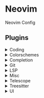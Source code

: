 # Neovim

Neovim Config

## Plugins

<details>
<summary> Coding </summary>

- [nvim-autopairs](https://github.com/windwp/nvim-autopairs)
- [terrortylor/nvim-comment](https://github.com/terrortylor/nvim-comment)
- [karb94/neoscroll.nvim](https://github.com/karb94/neoscroll.nvim)
- [nvim-tree/nvim-tree.lua](https://github.com/nvim-tree/nvim-tree.lua)
- [akinsho/nvim-toggleterm.lua](https://github.com/akinsho/nvim-toggleterm.lua)
- [L3MON4D3/LuaSnip](https://github.com/L3MON4D3/LuaSnip)
- [toppair/peek.nvim](https://github.com/toppair/peek.nvim)
- [folke/flash.nvim](https://github.com/folke/flash.nvim)

</details>

<details>
<summary> Colorschemes </summary>

- [folke/tokyonight.nvim](https://github.com/folke/tokyonight.nvim)
- [rebelot/kanagawa.nvim](https://github.com/rebelot/kanagawa.nvim)
- [catppuccin/nvim](https://github.com/catppuccin/nvim)
- [EdenEast/nightfox.nvim](https://github.com/EdenEast/nightfox.nvim)
- [ellisonleao/gruvbox.nvim](https://github.com/ellisonleao/gruvbox.nvim)

</details>

<details>
<summary> Completion </summary>

- [zbirenbaum/copilot.lua](https://github.com/zbirenbaum/copilot.lua)
- [zbirenbaum/copilot-cmp](https://github.com/zbirenbaum/copilot-cmp)
- [hrsh7th/nvim-cmp](https://github.com/hrsh7th/nvim-cmp)

</details>

<details>
<summary> Git </summary>

- [lewis6991/gitsigns.nvim](https://github.com/lewis6991/gitsigns.nvim)
- [sindrets/diffview.nvim](https://github.com/sindrets/diffview.nvim)
- [TimUntersberger/neogit](https://github.com/TimUntersberger/neogit)

</details>

<details>
<summary> LSP </summary>

- [williamboman/mason.nvim](https://github.com/williamboman/mason.nvim)
- [neovim/nvim-lspconfig](https://github.com/neovim/nvim-lspconfig)
- [conform.nvim](https://github.com/stevearc/conform.nvim)

</details>

<details>
<summary> Misc </summary>

- [folke/which-key.nvim](https://github.com/folke/which-key.nvim)
- [NvChad/nvim-colorizer.lua](https://github.com/NvChad/nvim-colorizer.lua)
- [nvim-tree/nvim-web-devicons](https://github.com/nvim-tree/nvim-web-devicons)
- [goolord/alpha-nvim](https://github.com/goolord/alpha-nvim)

</details>

<details>
<summary> Telescope </summary>

- [nvim-telescope/telescope.nvim](https://github.com/nvim-telescope/telescope.nvim)
- [nvim-lua/plenary.nvim](nvim-lua/plenary.nvim)
- [nvim-telescope/telescope-file-browser.nvim](nvim-telescope/telescope-file-browser.nvim)
- [nvim-telescope/telescope-z.nvim](nvim-telescope/telescope-z.nvim)
- [nvim-telescope/telescope-symbols.nvim](nvim-telescope/telescope-symbols.nvim)
- [nvim-telescope/telescope-fzf-native.nvim](nvim-telescope/telescope-fzf-native.nvim)

</details>

<details>
<summary> Treesitter </summary>

- [nvim-treesitter/nvim-treesitter](https://github.com/nvim-treesitter/nvim-treesitter)
- [nvim-treesitter/playground](nvim-treesitter/playground)

</details>

<details>
<summary> UI </summary>

- [stevearc/dressing.nvim](https://github.com/stevearc/dressing.nvim)
- [nvim-lualine/lualine.nvim](https://github.com/nvim-lualine/lualine.nvim)
- [akinsho/bufferline.nvim](https://github.com/akinsho/bufferline.nvim)
- [utilyre/barbecue.nvim](https://github.com/utilyre/barbecue.nvim)
- [folke/noice.nvim](https://github.com/folke/noice.nvim)
- [rcarriga/nvim-notify](https://github.com/rcarriga/nvim-notify)
- [lukas-reineke/indent-blankline.nvim](https://github.com/lukas-reineke/indent-blankline.nvim)
- [folke/todo-comments.nvim](https://github.com/folke/todo-comments.nvim)
- [folke/todo-comments.nvim](https://github.com/folke/todo-comments.nvim)
- [tzachar/local-highlight.nvim](https://github.com/tzachar/local-highlight.nvim)
- [petertriho/nvim-scrollbar](https://github.com/petertriho/nvim-scrollbar)

</details>

